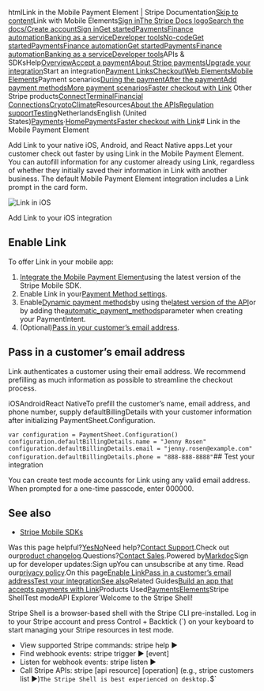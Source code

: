 htmlLink in the Mobile Payment Element | Stripe Documentation[Skip to content](#main-content)Link with Mobile Elements[Sign in](https://dashboard.stripe.com/login?redirect=https%3A%2F%2Fdocs.stripe.com%2Fpayments%2Flink%2Fmobile-payment-element-link)[The Stripe Docs logo](/)[Search the docs/](#)[Create account](https://dashboard.stripe.com/register)[Sign in](https://dashboard.stripe.com/login?redirect=https%3A%2F%2Fdocs.stripe.com%2Fpayments%2Flink%2Fmobile-payment-element-link)[Get started](/get-started)[Payments](/payments)[Finance automation](/finance-automation)[Banking as a service](/financial-services)[Developer tools](/development)[No-code](/no-code)[Get started](/get-started)[Payments](/payments)[Finance automation](/finance-automation)[](#)[Get started](/get-started)[Payments](/payments)[Finance automation](/finance-automation)[Banking as a service](/financial-services)[Developer tools](/development)[](#)APIs & SDKsHelp[Overview](/docs/payments)[Accept a payment](#)[About Stripe payments](#)[Upgrade your integration](/docs/payments/upgrades)Start an integration[Payment Links](#)[Checkout](#)[Web Elements](#)[Mobile Elements](#)Payment scenarios[During the payment](#)[After the payment](#)[Add payment methods](#)[More payment scenarios](#)[Faster checkout with Link](#)
Other Stripe products[Connect](#)[Terminal](#)[Financial Connections](#)[Crypto](#)[Climate](#)Resources[About the APIs](#)[Regulation support](#)[Testing](/docs/testing)NetherlandsEnglish (United States)[](#)[](#)[Payments](/payments)·[Home](/docs)[Payments](/docs/payments)[Faster checkout with Link](/docs/payments/link)# Link in the Mobile Payment Element

Add Link to your native iOS, Android, and React Native apps.Let your customer check out faster by using Link in the Mobile Payment Element. You can autofill information for any customer already using Link, regardless of whether they initially saved their information in Link with another business. The default Mobile Payment Element integration includes a Link prompt in the card form.

![Link in iOS](https://b.stripecdn.com/docs-statics-srv/assets/link-in-ios.de526c6199ff89fbaa7b1beb5e8bc3da.png)

Add Link to your iOS integration

## Enable Link

To offer Link in your mobile app:

1. [Integrate the Mobile Payment Element](/payments/accept-a-payment?platform=ios&mobile-ui=payment-element)using the latest version of the Stripe Mobile SDK.
2. Enable Link in your[Payment Method settings](https://dashboard.stripe.com/settings/payment_methods).
3. Enable[Dynamic payment methods](/payments/payment-methods/dynamic-payment-methods)by using the[latest version of the API](/upgrades)or by adding the[automatic_payment_methods](/api/payment_intents/object#payment_intent_object-automatic_payment_methods)parameter when creating your PaymentIntent.
4. (Optional)[Pass in your customer’s email address](#pass-email).

## Pass in a customer’s email address

Link authenticates a customer using their email address. We recommend prefilling as much information as possible to streamline the checkout process.

iOSAndroidReact NativeTo prefill the customer’s name, email address, and phone number, supply defaultBillingDetails with your customer information after initializing PaymentSheet.Configuration.

`var configuration = PaymentSheet.Configuration()
configuration.defaultBillingDetails.name = "Jenny Rosen"
configuration.defaultBillingDetails.email = "jenny.rosen@example.com"
configuration.defaultBillingDetails.phone = "888-888-8888"`## Test your integration

You can create test mode accounts for Link using any valid email address. When prompted for a one-time passcode, enter 000000.

## See also

- [Stripe Mobile SDKs](/libraries#stripe-mobile-sdks)

Was this page helpful?[Yes](#)[No](#)Need help?[Contact Support](https://support.stripe.com/).Check out our[product changelog](https://stripe.com/blog/changelog).Questions?[Contact Sales](https://stripe.com/contact/sales).Powered by[Markdoc](https://markdoc.dev)Sign up for developer updates:Sign upYou can unsubscribe at any time. Read our[privacy policy](https://stripe.com/privacy).On this page[Enable Link](#enable-link)[Pass in a customer’s email address](#pass-email)[Test your integration](#test-your-integration)[See also](#see-also)Related Guides[Build an app that accepts payments with Link](/docs/payments/accept-a-payment?platform=ios&ui=payment-sheet)Products Used[Payments](/payments)[Elements](/payments/elements)Stripe ShellTest modeAPI Explorer[](https://stripe.com/docs/stripe-cli#install)`Welcome to the Stripe Shell!

Stripe Shell is a browser-based shell with the Stripe CLI pre-installed. Log in to your
Stripe account and press Control + Backtick (`) on your keyboard to start managing your Stripe
resources in test mode.

- View supported Stripe commands: stripe help ▶️
- Find webhook events: stripe trigger ▶️ [event]
- Listen for webhook events: stripe listen ▶
- Call Stripe APIs: stripe [api resource] [operation] (e.g., stripe customers list ▶️)`The Stripe Shell is best experienced on desktop.`$`